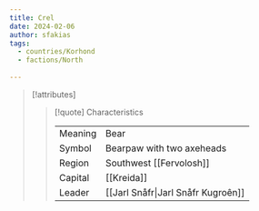 ```yaml
---
title: Crel
date: 2024-02-06
author: sfakias
tags:
  - countries/Korhond
  - factions/North
 
---
```

> [!attributes]
> 
> > [!quote] Characteristics
> >
> > | | |
> > | --- | --- |
> > | Meaning |  Bear |
> > | Symbol |  Bearpaw with two axeheads |
> > | Region |  Southwest [[Fervolosh]] |
> > | Capital |  [[Kreida]] |
> > | Leader |  [[Jarl Snåfr\|Jarl Snåfr Kugroên]] |